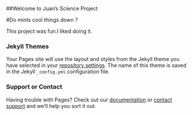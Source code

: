 ##Welcome to Juan’s Science Project

#Do mints cool things down ?

This project was fun.I liked doing it.

### Jekyll Themes

Your Pages site will use the layout and styles from the Jekyll theme you have selected in your [repository settings](https://github.com/juanmi07/science-fair-2017/settings). The name of this theme is saved in the Jekyll `_config.yml` configuration file.

### Support or Contact

Having trouble with Pages? Check out our [documentation](https://help.github.com/categories/github-pages-basics/) or [contact support](https://github.com/contact) and we’ll help you sort it out.
